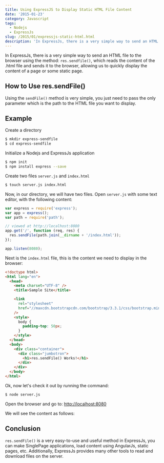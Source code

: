 ```yaml
---
title: Using ExpressJS to Display Static HTML File Content
date: '2015-01-23'
category: Javascript
tags:
  - Nodejs
  - ExpressJs
slug: /2015/01/expressjs-static-html.html
description: 'In ExpressJs, there is a very simple way to send an HTML file to the browser using the method: res.sendfile(), which reads the content of the .html file and sends it to the browser, allowing us to quickly display the content of a page or some static page.'
---
```


In ExpressJs, there is a very simple way to send an HTML file to the browser using the method: `res.sendfile()`, which reads the content of the .html file and sends it to the browser, allowing us to quickly display the content of a page or some static page.

## How to Use res.sendFile()

Using the `sendFile()` method is very simple, you just need to pass the only parameter which is the path to the HTML file you want to display.

## Example

Create a directory

```bash
$ mkdir express-sendfile
$ cd express-sendfile
```

Initialize a Nodejs and ExpressJs application

```bash
$ npm init
$ npm install express --save
```

Create two files `server.js` and `index.html`

```bash
$ touch server.js index.html
```

Now, in our directory, we will have two files. Open `server.js` with some text editor, with the following content:

```js
var express = require('express');
var app = express();
var path = require('path');

// viewed at http://localhost:8080
app.get('/', function (req, res) {
  res.sendFile(path.join(__dirname + '/index.html'));
});

app.listen(8080);
```

Next is the `index.html` file, this is the content we need to display in the browser:

```html
<!doctype html>
<html lang="en">
  <head>
    <meta charset="UTF-8" />
    <title>Sample Site</title>

    <link
      rel="stylesheet"
      href="//maxcdn.bootstrapcdn.com/bootstrap/3.3.1/css/bootstrap.min.css"
    />
    <style>
      body {
        padding-top: 50px;
      }
    </style>
  </head>
  <body>
    <div class="container">
      <div class="jumbotron">
        <h1>res.sendFile() Works!</h1>
      </div>
    </div>
  </body>
</html>
```

Ok, now let's check it out by running the command:

```bash
$ node server.js
```

Open the browser and go to: [http://localhost:8080](http://localhost:8080/)

We will see the content as follows:

## Conclusion

`res.sendFile()` is a very easy-to-use and useful method in ExpressJs, you can make SinglePage applications, load content using AngularJs, static pages, etc. Additionally, ExpressJs provides many other tools to read and download files on the server.
